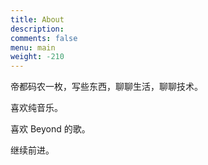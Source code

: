 ```yaml
---
title: About
description: 
comments: false
menu: main
weight: -210
---
```


帝都码农一枚，写些东西，聊聊生活，聊聊技术。

喜欢纯音乐。

喜欢 Beyond 的歌。

继续前进。